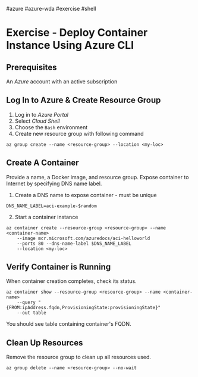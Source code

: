 #azure #azure-wda #exercise #shell 

# Exercise - Deploy Container Instance Using Azure CLI
## Prerequisites
An *Azure* account with an active subscription

## Log In to Azure & Create Resource Group
1. Log in to *Azure Portal*
2. Select *Cloud Shell*
3. Choose the `Bash` environment
4. Create new resource group with following command
```shell
az group create --name <resource-group> --location <my-loc>
```

## Create A Container
Provide a name, a Docker image, and resource group.
Expose container to Internet by specifying DNS name label.
1. Create a DNS name to expose container - must be unique
```shell
DNS_NAME_LABEL=aci-example-$random
```
2. Start a container instance
```shell
az container create --resource-group <resource-group> --name <container-name>
	--image mcr.microsoft.com/azuredocs/aci-helloworld
	--ports 80 --dns-name-label $DNS_NAME_LABEL
	--location <my-loc>
```

## Verify Container is Running
When container creation completes, check its status.
```shell
az container show --resource-group <resource-group> --name <container-name>
	--query "{FROM:ipAddress.fqdn,ProvisioningState:provisioningState}"
	--out table
```
You should see table containing container's FQDN.

## Clean Up Resources
Remove the resource group to clean up all resources used.
```shell
az group delete --name <resource-group> --no-wait
```